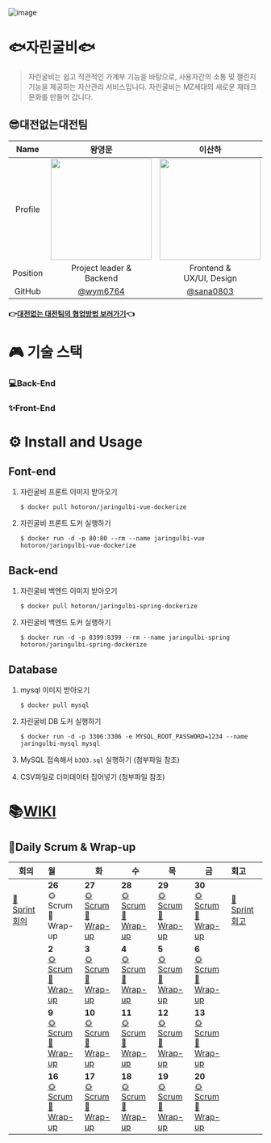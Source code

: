 ![image](https://user-images.githubusercontent.com/26705587/127585241-6d48cb73-6b61-479b-8404-4435ad87a879.png)

# 🐟자린굴비🐟

> 자린굴비는 쉽고 직관적인 가계부 기능을 바탕으로, 사용자간의 소통 및 챌린지 기능을 제공하는 자산관리 서비스입니다.
> 자린굴비는 MZ세대의 새로운 재테크 문화를 만들어 갑니다.



## 😎대전없는대전팀

|   Name   |                            왕영문                            |                            이산하                            |                            임현우                            |                            하태린                            |
| :------: | :----------------------------------------------------------: | :----------------------------------------------------------: | :----------------------------------------------------------: | :----------------------------------------------------------: |
| Profile  | <img width="200" src="https://user-images.githubusercontent.com/26705587/127587609-21e853bb-f47a-4989-af09-c0e0a9107d33.png"> | <img width="200" src="https://user-images.githubusercontent.com/26705587/127587653-eace5871-dda2-46c7-a75b-1faaf7e5be20.png"> | <img width="200" src="https://user-images.githubusercontent.com/26705587/127587569-fd28267a-99ee-4228-98f3-578193ac8a3a.png"> | <img width="200" src="https://user-images.githubusercontent.com/26705587/127587865-a754c895-67f4-4654-82e0-13c49820512e.png"> |
| Position |                Project leader &<br />Backend                 |                Frontend &<br />UX/UI, Design                 |                    Frontend &<br /> UI/UX                    |                    Backend & <br />DevOps                    |
|  GitHub  |            [@wym6764](https://github.com/wym6764)            |           [@sana0803](https://github.com/sana0803)           |         [@hyunwoo-sl](https://github.com/hyunwoo-sl)         |           [@hataerin](https://github.com/hataerin)           |

#### 👉[대전없는 대전팀의 협업방법 보러가기]()👈





# 🎮 기술 스택

### 💻Back-End

### ✨Front-End





# ⚙️ Install and Usage

## Font-end

1. 자린굴비 프론트 이미지 받아오기

   ```shell
   $ docker pull hotoron/jaringulbi-vue-dockerize
   ```

2. 자린굴비 프론트 도커 실행하기

   ```shell
   $ docker run -d -p 80:80 --rm --name jaringulbi-vue hotoron/jaringulbi-vue-dockerize
   ```

   

## Back-end

1. 자린굴비 백엔드 이미지 받아오기

   ``` shell
   $ docker pull hotoron/jaringulbi-spring-dockerize
   ```

2. 자린굴비 백엔드 도커 실행하기

   ``` shell
   $ docker run -d -p 8399:8399 --rm --name jaringulbi-spring hotoron/jaringulbi-spring-dockerize
   ```



## Database

1. mysql 이미지 받아오기

   ``` shell
   $ docker pull mysql
   ```

2. 자린굴비 DB 도커 실행하기

   ```shell
   $ docker run -d -p 3306:3306 -e MYSQL_ROOT_PASSWORD=1234 --name jaringulbi-mysql mysql
   ```

3. MySQL 접속해서 `b303.sql` 실행하기 (첨부파일 참조)

4. CSV파일로 더미데이터 집어넣기 (첨부파일 참조)



# 📚[WIKI](https://lab.ssafy.com/s05-webmobile2-sub2/S05P12B303/-/wikis/home)



 

## 📆Daily Scrum & Wrap-up

| 회의             | 월                                      | 화                                                           | 수                                                           | 목                                                           | 금                                      | 회고             |
| ---------------- | :-------------------------------------- | ------------------------------------------------------------ | ------------------------------------------------------------ | ------------------------------------------------------------ | --------------------------------------- | :--------------- |
| [🧐Sprint 회의]() | **26**<br>🌞Scrum <br>🌛Wrap-up           | **27**<br/>[🌞Scrum](https://lab.ssafy.com/s05-webmobile2-sub2/S05P12B303/-/wikis/09.-Daily-Scrum#anchor-20210727) <br/>[🌛Wrap-up](https://lab.ssafy.com/s05-webmobile2-sub2/S05P12B303/-/wikis/10.-Daily-Warp-up#anchor-20210727) | **28**<br/>[🌞Scrum](https://lab.ssafy.com/s05-webmobile2-sub2/S05P12B303/-/wikis/09.-Daily-Scrum#anchor-20210728) <br/>[🌛Wrap-up](https://lab.ssafy.com/s05-webmobile2-sub2/S05P12B303/-/wikis/10.-Daily-Warp-up#anchor-20210728) | **29**<br/>[🌞Scrum](https://lab.ssafy.com/s05-webmobile2-sub2/S05P12B303/-/wikis/09.-Daily-Scrum#anchor-20210729) <br/>[🌛Wrap-up](https://lab.ssafy.com/s05-webmobile2-sub2/S05P12B303/-/wikis/10.-Daily-Warp-up#anchor-20210729) | **30**<br/>[🌞Scrum]() <br/>[🌛Wrap-up]() | [🤔Sprint 회고]() |
|                  | **2**<br/>[🌞Scrum]() <br/>[🌛Wrap-up]()  | **3**<br/>[🌞Scrum]() <br/>[🌛Wrap-up]()                       | **4**<br/>[🌞Scrum]() <br/>[🌛Wrap-up]()                       | **5**<br/>[🌞Scrum]() <br/>[🌛Wrap-up]()                       | **6**<br/>[🌞Scrum]() <br/>[🌛Wrap-up]()  |                  |
|                  | **9**<br/>[🌞Scrum]() <br/>[🌛Wrap-up]()  | **10**<br/>[🌞Scrum]() <br/>[🌛Wrap-up]()                      | **11**<br/>[🌞Scrum]() <br/>[🌛Wrap-up]()                      | **12**<br/>[🌞Scrum]() <br/>[🌛Wrap-up]()                      | **13**<br/>[🌞Scrum]() <br/>[🌛Wrap-up]() |                  |
|                  | **16**<br/>[🌞Scrum]() <br/>[🌛Wrap-up]() | **17**<br/>[🌞Scrum]() <br/>[🌛Wrap-up]()                      | **18**<br/>[🌞Scrum]() <br/>[🌛Wrap-up]()                      | **19**<br/>[🌞Scrum]() <br/>[🌛Wrap-up]()                      | **20**<br/>[🌞Scrum]() <br/>[🌛Wrap-up]() |                  |